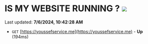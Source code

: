 # IS MY WEBSITE RUNNING ? [![](https://img.shields.io/static/v1?label=Sponsor&message=%E2%9D%A4&logo=GitHub&color=%23fe8e86)](https://github.com/sponsors/Youssef-Lehmam)

Last updated: **7/6/2024, 10:42:28 AM**

- `GET` [https://youssefservice.me](https://youssefservice.me) - **Up** (194ms)
